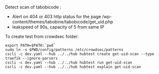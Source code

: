 Detect scan of tabobicode :
 - Alert on 404 or 403 http status for the page /wp-content/themes/tabobine/tabobicode/get_uid.php
 - leakspeed of 90s, capacity of 5 from same IP

To create test from crowdsec folder: 
```shell
export PATH=$PATH:`pwd`
sudo ln -s $PWD/config/patterns /etc/crowdsec/patterns
cscli -c dev.yaml --hub ../../hub hubtest create get-uid-scan --type traefik --ignore-parsers
cscli -c dev.yaml --hub ../../hub hubtest run get-uid-scan
cscli -c dev.yaml --hub ../../hub hubtest explain get-uid-scan
```
